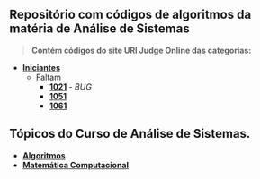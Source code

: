 ## Repositório com códigos de algoritmos da matéria de Análise de Sistemas

>**Contém códigos do site URI Judge Online das categorias:**

* **[Iniciantes](https://www.urionlinejudge.com.br/judge/pt/problems/index/1)**
  * Faltam
    - **[1021](https://www.urionlinejudge.com.br/judge/pt/problems/view/1051)**  - _BUG_
    - **[1051](https://www.urionlinejudge.com.br/judge/pt/problems/view/1051)**
    - **[1061](https://www.urionlinejudge.com.br/judge/pt/problems/view/1061)**


## Tópicos do Curso de Análise de Sistemas.
* **[Algoritmos](https://github.com/Marlysson/Tecnologo-ADS/tree/master/Algoritmos)**
* **[Matemática Computacional](https://github.com/Marlysson/Tecnologo-ADS/tree/master/Matem%C3%A1tica%20Computacional)**